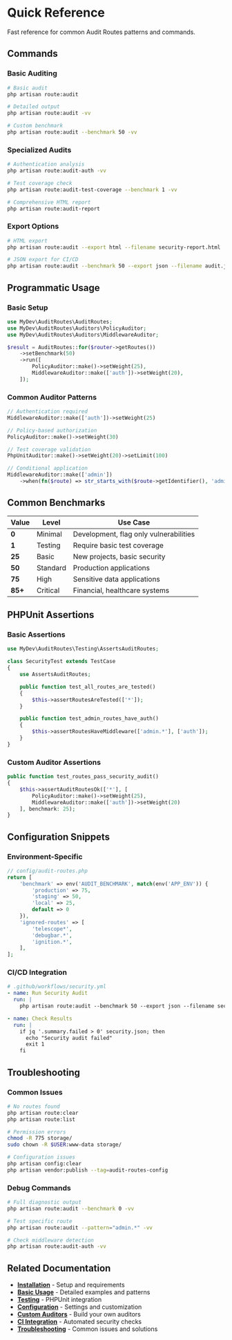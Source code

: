 # Quick Reference

Fast reference for common Audit Routes patterns and commands.

## Commands

### Basic Auditing
```bash
# Basic audit
php artisan route:audit

# Detailed output
php artisan route:audit -vv

# Custom benchmark
php artisan route:audit --benchmark 50 -vv
```

### Specialized Audits
```bash
# Authentication analysis
php artisan route:audit-auth -vv

# Test coverage check
php artisan route:audit-test-coverage --benchmark 1 -vv

# Comprehensive HTML report
php artisan route:audit-report
```

### Export Options
```bash
# HTML export
php artisan route:audit --export html --filename security-report.html

# JSON export for CI/CD
php artisan route:audit --benchmark 50 --export json --filename audit.json
```

## Programmatic Usage

### Basic Setup
```php
use MyDev\AuditRoutes\AuditRoutes;
use MyDev\AuditRoutes\Auditors\PolicyAuditor;
use MyDev\AuditRoutes\Auditors\MiddlewareAuditor;

$result = AuditRoutes::for($router->getRoutes())
    ->setBenchmark(50)
    ->run([
        PolicyAuditor::make()->setWeight(25),
        MiddlewareAuditor::make(['auth'])->setWeight(20),
    ]);
```

### Common Auditor Patterns
```php
// Authentication required
MiddlewareAuditor::make(['auth'])->setWeight(25)

// Policy-based authorization
PolicyAuditor::make()->setWeight(30)

// Test coverage validation
PhpUnitAuditor::make()->setWeight(20)->setLimit(100)

// Conditional application
MiddlewareAuditor::make(['admin'])
    ->when(fn($route) => str_starts_with($route->getIdentifier(), 'admin.'))
```

## Common Benchmarks

| Value | Level | Use Case |
|-------|-------|----------|
| **0** | Minimal | Development, flag only vulnerabilities |
| **1** | Testing | Require basic test coverage |
| **25** | Basic | New projects, basic security |
| **50** | Standard | Production applications |
| **75** | High | Sensitive data applications |
| **85+** | Critical | Financial, healthcare systems |

## PHPUnit Assertions

### Basic Assertions
```php
use MyDev\AuditRoutes\Testing\AssertsAuditRoutes;

class SecurityTest extends TestCase
{
    use AssertsAuditRoutes;

    public function test_all_routes_are_tested()
    {
        $this->assertRoutesAreTested(['*']);
    }

    public function test_admin_routes_have_auth()
    {
        $this->assertRoutesHaveMiddleware(['admin.*'], ['auth']);
    }
}
```

### Custom Auditor Assertions
```php
public function test_routes_pass_security_audit()
{
    $this->assertAuditRoutesOk(['*'], [
        PolicyAuditor::make()->setWeight(25),
        MiddlewareAuditor::make(['auth'])->setWeight(20)
    ], benchmark: 25);
}
```

## Configuration Snippets

### Environment-Specific
```php
// config/audit-routes.php
return [
    'benchmark' => env('AUDIT_BENCHMARK', match(env('APP_ENV')) {
        'production' => 75,
        'staging' => 50,
        'local' => 25,
        default => 0
    }),
    'ignored-routes' => [
        'telescope*',
        'debugbar.*',
        'ignition.*',
    ],
];
```

### CI/CD Integration
```yaml
# .github/workflows/security.yml
- name: Run Security Audit
  run: |
    php artisan route:audit --benchmark 50 --export json --filename security.json

- name: Check Results
  run: |
    if jq '.summary.failed > 0' security.json; then
      echo "Security audit failed"
      exit 1
    fi
```

## Troubleshooting

### Common Issues
```bash
# No routes found
php artisan route:clear
php artisan route:list

# Permission errors
chmod -R 775 storage/
sudo chown -R $USER:www-data storage/

# Configuration issues
php artisan config:clear
php artisan vendor:publish --tag=audit-routes-config
```

### Debug Commands
```bash
# Full diagnostic output
php artisan route:audit --benchmark 0 -vv

# Test specific route
php artisan route:audit --pattern="admin.*" -vv

# Check middleware detection
php artisan route:audit-auth -vv
```

## Related Documentation

- **[Installation](getting-started/installation.md)** - Setup and requirements
- **[Basic Usage](guides/basic-usage.md)** - Detailed examples and patterns
- **[Testing](guides/testing.md)** - PHPUnit integration
- **[Configuration](getting-started/configuration.md)** - Settings and customization
- **[Custom Auditors](guides/custom-auditors.md)** - Build your own auditors
- **[CI Integration](guides/ci-integration.md)** - Automated security checks
- **[Troubleshooting](guides/troubleshooting.md)** - Common issues and solutions